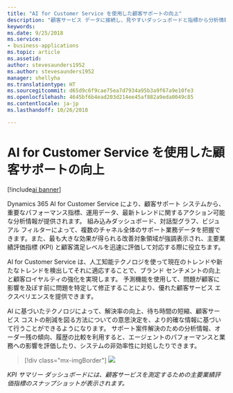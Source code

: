 ```yaml
---
title: "AI for Customer Service を使用した顧客サポートの向上"
description: "顧客サービス データに接続し、見やすいダッシュボードと指標から分析情報を収集します。"
keywords: 
ms.date: 9/25/2018
ms.service:
- business-applications
ms.topic: article
ms.assetid: 
author: stevesaunders1952
ms.author: stevesaunders1952
manager: shellyha
ms.translationtype: HT
ms.sourcegitcommit: d65d9c6f9cae75ea7d7934a95b3a9f67a9e10fe3
ms.openlocfilehash: 4645bf6b4ead203d214ee45af882a9eda0049c85
ms.contentlocale: ja-jp
ms.lasthandoff: 10/26/2018

---
```


# <a name="improve-customer-support-with-ai-for-customer-service"></a>AI for Customer Service を使用した顧客サポートの向上

[!include[ai banner](../includes/ai.md)] 

Dynamics 365 AI for Customer Service により、顧客サポート システムから、重要なパフォーマンス指標、運用データ、最新トレンドに関するアクション可能な分析情報が提供されます。 組み込みダッシュボード、対話型グラフ、ビジュアル フィルターによって、複数のチャネル全体のサポート業務データを把握できます。また、最も大きな効果が得られる改善対象領域が強調表示され、主要業績評価指標 (KPI) と顧客満足レベルを迅速に評価して対応する際に役立ちます。

AI for Customer Service は、人工知能テクノロジを使って現在のトレンドや新たなトレンドを検出してそれに適応することで、ブランド センチメントの向上と顧客ロイヤルティの強化を実現します。 予測機能を使用して、問題が顧客に影響を及ぼす前に問題を特定して修正することにより、優れた顧客サービス エクスペリエンスを提供できます。

AI に基づいたテクノロジによって、解決率の向上、待ち時間の短縮、顧客サービス コストの削減を図る方法についての意思決定を、より的確な情報に基づいて行うことができるようになります。 サポート案件解決のための分析情報、オーダー残の傾向、履歴の比較を利用すると、エージェントのパフォーマンスと業務への影響を評価したり、システムの非効率性に対処したりできます。

> [!div class="mx-imgBorder"]
> ![](media/ai-customer-service-insights.png)

*KPI サマリー ダッシュボードには、顧客サービスを測定するための主要業績評価指標のスナップショットが表示されます。*

